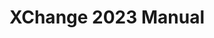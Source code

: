 ---
title: XChange 2023 Manual
redirect_to: https://docs.google.com/document/d/e/2PACX-1vR998mOWN_B1RTFNyHMqguXB1oxLntV6qeMH5z5PcQKnrHV_1CMsaGbDU1_Pb86J5lTAa9M5rLFGZ2C/pub
redirect_from: 
  - /XChange2023Manual
  - /xchange2023manual
---
